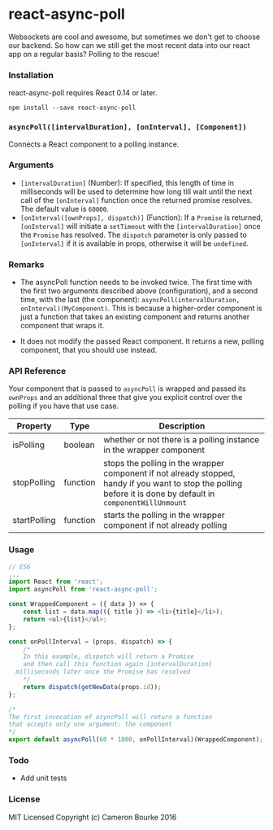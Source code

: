 react-async-poll
=========================

Websockets are cool and awesome, but sometimes we don't get to choose our backend. So how can we still get the most recent data into our react app on a regular basis? Polling to the rescue!

### Installation
react-async-poll requires React 0.14 or later.
```
npm install --save react-async-poll
```

### `asyncPoll([intervalDuration], [onInterval], [Component])`

Connects a React component to a polling instance.

### Arguments
- `[intervalDuration]` (Number): If specified, this length of time in milliseconds will be used to determine how long till wait until the next call of the `[onInterval]` function once the returned promise resolves. The default value is `60000`.
- `[onInterval([ownProps], dispatch)]` (Function): If a `Promise` is returned, `[onInterval]` will initiate a `setTimeout` with the `[intervalDuration]` once the `Promise` has resolved. The `dispatch` parameter is only passed to `[onInterval]` if it is available in props, otherwise it will be `undefined`.

### Remarks
- The asyncPoll function needs to be invoked twice. The first time with the first two arguments described above (configuration), and a second time, with the last (the component): `asyncPoll(intervalDuration, onInterval)(MyComponent)`. This is because a higher-order component is just a function that takes an existing component and returns another component that wraps it.

- It does not modify the passed React component. It returns a new, polling component, that you should use instead.

### API Reference

Your component that is passed to `asyncPoll` is wrapped and passed its `ownProps` and an additional three that give you explicit control over the polling if you have that use case.

Property      | Type     | Description
------------- | -------- | ------------------
isPolling     | boolean  | whether or not there is a polling instance in the wrapper component
stopPolling   | function | stops the polling in the wrapper component if not already stopped, handy if you want to stop the polling before it is done by default in `componentWillUnmount`
startPolling  | function | starts the polling in the wrapper component if not already polling

### Usage
```js
// ES6
...
import React from 'react';
import asyncPoll from 'react-async-poll';

const WrappedComponent = ({ data }) => {
	const list = data.map(({ title }) => <li>{title}</li>);
	return <ul>{list}</ul>;
};

const onPollInterval = (props, dispatch) => {
	/*
	In this example, dispatch will return a Promise
	and then call this function again [intervalDuration]
  milliseconds later once the Promise has resolved
	*/
	return dispatch(getNewData(props.id));
};

/*
The first invocation of asyncPoll will return a function
that accepts only one argument: the component
*/
export default asyncPoll(60 * 1000, onPollInterval)(WrappedComponent);
```

### Todo
- Add unit tests

### License

MIT Licensed Copyright (c) Cameron Bourke 2016
